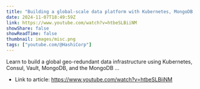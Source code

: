 ```yaml
---
title: "Building a global-scale data platform with Kubernetes, MongoDB, and HashiCorp tools"
date: 2024-11-07T18:49:59Z
link: https://www.youtube.com/watch?v=htbeSLBiiNM
showShare: false
showReadTime: false
thumbnail: images/misc.png
tags: ["youtube.com/@HashiCorp"]
---
```

Learn to build a global geo-redundant data infrastructure using Kubernetes, Consul, Vault, MongoDB, and the MongoDB ...

- Link to article: https://www.youtube.com/watch?v=htbeSLBiiNM